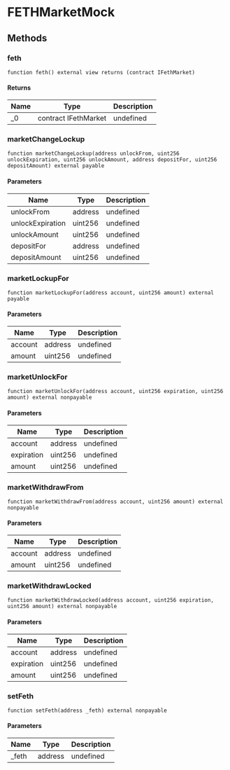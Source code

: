 # FETHMarketMock









## Methods

### feth

```solidity
function feth() external view returns (contract IFethMarket)
```






#### Returns

| Name | Type | Description |
|---|---|---|
| _0 | contract IFethMarket | undefined |

### marketChangeLockup

```solidity
function marketChangeLockup(address unlockFrom, uint256 unlockExpiration, uint256 unlockAmount, address depositFor, uint256 depositAmount) external payable
```





#### Parameters

| Name | Type | Description |
|---|---|---|
| unlockFrom | address | undefined |
| unlockExpiration | uint256 | undefined |
| unlockAmount | uint256 | undefined |
| depositFor | address | undefined |
| depositAmount | uint256 | undefined |

### marketLockupFor

```solidity
function marketLockupFor(address account, uint256 amount) external payable
```





#### Parameters

| Name | Type | Description |
|---|---|---|
| account | address | undefined |
| amount | uint256 | undefined |

### marketUnlockFor

```solidity
function marketUnlockFor(address account, uint256 expiration, uint256 amount) external nonpayable
```





#### Parameters

| Name | Type | Description |
|---|---|---|
| account | address | undefined |
| expiration | uint256 | undefined |
| amount | uint256 | undefined |

### marketWithdrawFrom

```solidity
function marketWithdrawFrom(address account, uint256 amount) external nonpayable
```





#### Parameters

| Name | Type | Description |
|---|---|---|
| account | address | undefined |
| amount | uint256 | undefined |

### marketWithdrawLocked

```solidity
function marketWithdrawLocked(address account, uint256 expiration, uint256 amount) external nonpayable
```





#### Parameters

| Name | Type | Description |
|---|---|---|
| account | address | undefined |
| expiration | uint256 | undefined |
| amount | uint256 | undefined |

### setFeth

```solidity
function setFeth(address _feth) external nonpayable
```





#### Parameters

| Name | Type | Description |
|---|---|---|
| _feth | address | undefined |




